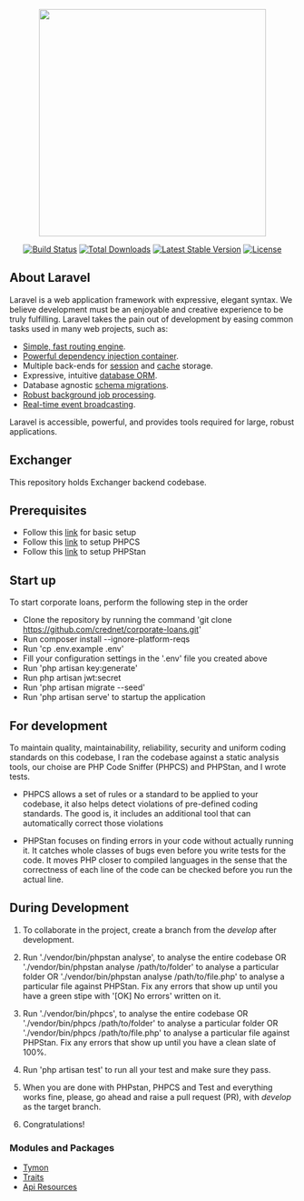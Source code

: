 <p align="center"><img src="https://res.cloudinary.com/dtfbvvkyp/image/upload/v1566331377/laravel-logolockup-cmyk-red.svg" width="400"></p>

<p align="center">
<a href="https://travis-ci.org/laravel/framework"><img src="https://travis-ci.org/laravel/framework.svg" alt="Build Status"></a>
<a href="https://packagist.org/packages/laravel/framework"><img src="https://poser.pugx.org/laravel/framework/d/total.svg" alt="Total Downloads"></a>
<a href="https://packagist.org/packages/laravel/framework"><img src="https://poser.pugx.org/laravel/framework/v/stable.svg" alt="Latest Stable Version"></a>
<a href="https://packagist.org/packages/laravel/framework"><img src="https://poser.pugx.org/laravel/framework/license.svg" alt="License"></a>
</p>

## About Laravel

Laravel is a web application framework with expressive, elegant syntax. We believe development must be an enjoyable and creative experience to be truly fulfilling. Laravel takes the pain out of development by easing common tasks used in many web projects, such as:

- [Simple, fast routing engine](https://laravel.com/docs/routing).
- [Powerful dependency injection container](https://laravel.com/docs/container).
- Multiple back-ends for [session](https://laravel.com/docs/session) and [cache](https://laravel.com/docs/cache) storage.
- Expressive, intuitive [database ORM](https://laravel.com/docs/eloquent).
- Database agnostic [schema migrations](https://laravel.com/docs/migrations).
- [Robust background job processing](https://laravel.com/docs/queues).
- [Real-time event broadcasting](https://laravel.com/docs/broadcasting).

Laravel is accessible, powerful, and provides tools required for large, robust applications.


## Exchanger

This repository holds Exchanger backend codebase.

## Prerequisites

- Follow this [link](https://laravel.com/docs/8.x/installation#server-requirements) for basic setup
- Follow this [link](https://medium.com/@setkyarwalar/setting-up-phpcs-on-laravel-908bccb82db) to setup PHPCS
- Follow this [link](https://github.com/nunomaduro/larastan) to setup PHPStan

## Start up

To start corporate loans, perform the following step in the order

- Clone the repository by running the command 'git clone https://github.com/crednet/corporate-loans.git'
- Run composer install --ignore-platform-reqs
- Run 'cp .env.example .env'
- Fill your configuration settings in the '.env' file you created above
- Run 'php artisan key:generate'
- Run php artisan jwt:secret
- Run 'php artisan migrate --seed'
- Run 'php artisan serve' to startup the application


## For development

To maintain quality, maintainability, reliability, security and uniform coding standards on this codebase, I ran the codebase against a static analysis tools, our choise are PHP Code Sniffer (PHPCS) and PHPStan, and I wrote tests.

- PHPCS  allows a set of rules or a standard to be applied to your codebase, it also helps detect violations of pre-defined coding standards. The good is, it includes an additional tool that can automatically correct those violations

- PHPStan focuses on finding errors in your code without actually running it. It catches whole classes of bugs even before you write tests for the code. It moves PHP closer to compiled languages in the sense that the correctness of each line of the code can be checked before you run the actual line.

## During Development

1. To collaborate in the project, create a branch from the *develop* after development.

2. Run './vendor/bin/phpstan analyse', to analyse the entire codebase OR './vendor/bin/phpstan analyse /path/to/folder' to analyse a particular folder OR './vendor/bin/phpstan analyse /path/to/file.php' to analyse a particular file  against PHPStan. Fix any errors that show up until you have a green stipe with '[OK] No errors' written on it.

3. Run './vendor/bin/phpcs', to analyse the entire codebase OR './vendor/bin/phpcs /path/to/folder' to analyse a particular folder OR './vendor/bin/phpcs /path/to/file.php' to analyse a particular file  against PHPStan. Fix any errors that show up until you have a clean slate of 100%.

4. Run 'php artisan test' to run all your test and make sure they pass.

5. When you are done with PHPstan, PHPCS and Test and everything works fine, please, go ahead and raise a pull request (PR), with *develop* as the target branch.

6. Congratulations!


### Modules and Packages

- [Tymon](https://jwt-auth.readthedocs.io/en/docs/laravel-installation/)
- [Traits](https://www.php.net/manual/en/language.oop5.traits.php)
- [Api Resources](https://laravel.com/docs/7.x/eloquent-resources)